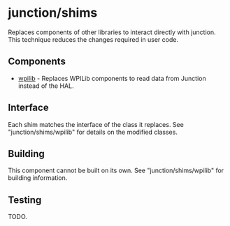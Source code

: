 # junction/shims

Replaces components of other libraries to interact directly with junction. This technique reduces the changes required in user code.

## Components

* [wpilib](/junction/shims/wpilib) - Replaces WPILib components to read data from Junction instead of the HAL.

## Interface

Each shim matches the interface of the class it replaces. See "junction/shims/wpilib" for details on the modified classes.

## Building

This component cannot be built on its own. See "junction/shims/wpilib" for building information.

## Testing

TODO.